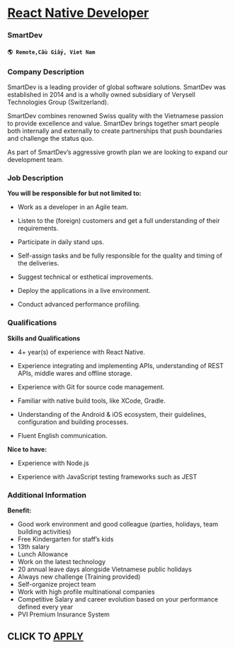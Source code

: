 # [React Native Developer](https://www.remotewlb.com/apply/react-native-developer-109476)  
### SmartDev  
#### `🌎 Remote,Cầu Giấy, Viet Nam`  

### **Company Description**

SmartDev is a leading provider of global software solutions. SmartDev was established in 2014 and is a wholly owned subsidiary of Verysell Technologies Group (Switzerland).

SmartDev combines renowned Swiss quality with the Vietnamese passion to provide excellence and value. SmartDev brings together smart people both internally and externally to create partnerships that push boundaries and challenge the status quo.

As part of SmartDev’s aggressive growth plan we are looking to expand our development team.

### **Job Description**

 **You will be responsible for but not limited to:**

  * Work as a developer in an Agile team. 

  * Listen to the (foreign) customers and get a full understanding of their requirements. 

  * Participate in daily stand ups. 

  * Self-assign tasks and be fully responsible for the quality and timing of the deliveries. 

  * Suggest technical or esthetical improvements. 

  * Deploy the applications in a live environment. 

  * Conduct advanced performance profiling. 

### **Qualifications**

 **Skills and Qualifications**

  * 4+ year(s) of experience with React Native. 

  * Experience integrating and implementing APIs, understanding of REST APIs, middle wares and offline storage. 

  * Experience with Git for source code management. 

  * Familiar with native build tools, like XCode, Gradle. 

  * Understanding of the Android & iOS ecosystem, their guidelines, configuration and building processes.

  * Fluent English communication. 

**Nice to have:**

  * Experience with Node.js 

  * Experience with JavaScript testing frameworks such as JEST 

### **Additional Information**

 **Benefit:**

  * Good work environment and good colleague (parties, holidays, team building activities)
  * Free Kindergarten for staff’s kids
  * 13th salary
  * Lunch Allowance
  * Work on the latest technology
  * 20 annual leave days alongside Vietnamese public holidays
  * Always new challenge (Training provided)
  * Self-organize project team
  * Work with high profile multinational companies
  * Competitive Salary and career evolution based on your performance defined every year
  * PVI Premium Insurance System

  
## CLICK TO [APPLY](https://www.remotewlb.com/apply/react-native-developer-109476)

